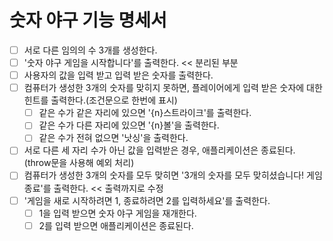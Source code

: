 # 숫자 야구 기능 명세서

- [ ] 서로 다른 임의의 수 3개를 생성한다.
- [ ] '숫자 야구 게임을 시작합니다'를 출력한다. << 분리된 부분
- [ ] 사용자의 값을 입력 받고 입력 받은 숫자를 출력한다.
- [ ] 컴퓨터가 생성한 3개의 숫자를 맞히지 못하면, 플레이어에게 입력 받은 숫자에 대한 힌트를 출력한다.(조건문으로 한번에 표시)
	- [ ] 같은 수가 같은 자리에 있으면 '{n}스트라이크'를 출력한다.
	- [ ] 같은 수가 다른 자리에 있으면 '{n}볼'을 출력한다.
	- [ ] 같은 수가 전혀 없으면 '낫싱'을 출력한다.
- [ ] 서로 다른 세 자리 수가 아닌 값을 입력받은 경우, 애플리케이션은 종료된다. (throw문을 사용해 예외 처리)
- [ ] 컴퓨터가 생성한 3개의 숫자를 모두 맞히면  '3개의 숫자를 모두 맞히셨습니다! 게임 종료'를 출력한다. << 출력까지로 수정
- [ ] '게임을 새로 시작하려면 1, 종료하려면 2를 입력하세요'를 출력한다.
	- [ ] 1을 입력 받으면 숫자 야구 게임을 재개한다.
	- [ ] 2를 입력 받으면 애플리케이션은 종료된다.